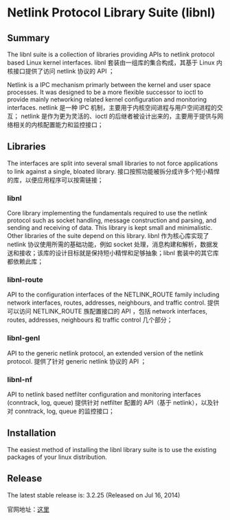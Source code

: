 
# Netlink Protocol Library Suite (libnl)

## Summary

The libnl suite is a collection of libraries providing APIs to netlink protocol based Linux kernel interfaces.
libnl 套装由一组库的集合构成，其基于 Linux 内核接口提供了访问 netlink 协议的 API ；

Netlink is a IPC mechanism primarly between the kernel and user space processes. It was designed to be a more flexible successor to ioctl to provide mainly networking related kernel configuration and monitoring interfaces.
netlink 是一种 IPC 机制，主要用于内核空间进程与用户空间进程的交互；
netlink 是作为更为灵活的、ioctl 的后继者被设计出来的，主要用于提供与网络相关的内核配置能力和监控接口；


## Libraries

The interfaces are split into several small libraries to not force applications to link against a single, bloated library.
接口按照功能被拆分成许多个短小精悍的库，以便应用程序可以按需链接；

### libnl
Core library implementing the fundamentals required to use the netlink protocol such as socket handling, message construction and parsing, and sending and receiving of data. This library is kept small and minimalistic. Other libraries of the suite depend on this library.
libnl 作为核心库实现了 netlink 协议使用所需的基础功能，例如 socket 处理，消息构建和解析，数据发送和接收；该库的设计目标就是保持短小精悍和足够抽象；libnl 套装中的其它库都依赖此库；

### libnl-route
API to the configuration interfaces of the NETLINK_ROUTE family including network interfaces, routes, addresses, neighbours, and traffic control.
提供可以访问 NETLINK_ROUTE 族配置接口的 API ，包括 network interfaces, routes, addresses, neighbours 和 traffic control 几个部分；

### libnl-genl
API to the generic netlink protocol, an extended version of the netlink protocol.
提供了针对 generic netlink 协议的 API ；

### libnl-nf
API to netlink based netfilter configuration and monitoring interfaces (conntrack, log, queue)
提供针对 netfilter 配置的 API（基于 netlink），以及针对 conntrack, log, queue 的监控接口；

## Installation

The easiest method of installing the libnl library suite is to use the existing packages of your linux distribution. 

## Release
The latest stable release is: 3.2.25 (Released on Jul 16, 2014)


官网地址：[这里](http://www.infradead.org/~tgr/libnl/)